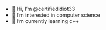 - 👋 Hi, I’m @certifiedidiot33
- 👀 I’m interested in computer science
- 🌱 I’m currently learning c++
